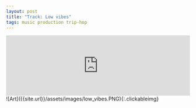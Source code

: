```yaml
---
layout: post
title: "Track: Low vibes"
tags: music production trip-hop
---
```

<iframe width="100%" height="166" scrolling="no" frameborder="no" allow="autoplay" src="https://w.soundcloud.com/player/?url=https%3A//api.soundcloud.com/tracks/1418436778&color=%233a3a35&auto_play=false&hide_related=false&show_comments=true&show_user=true&show_reposts=false&show_teaser=true"></iframe>

<!--more-->
<br>
![Art]({{site.url}}/assets/images/low_vibes.PNG){:.clickableimg}